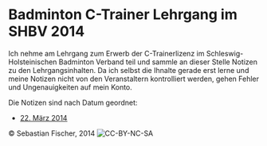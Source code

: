 # Badminton C-Trainer Lehrgang im SHBV 2014

Ich nehme am Lehrgang zum Erwerb der C-Trainerlizenz im Schleswig-
Holsteinischen Badminton Verband teil und sammle an dieser Stelle
Notizen zu den Lehrgangsinhalten. Da ich selbst die Ihnalte gerade
erst lerne und meine Notizen nicht von den Veranstaltern kontrolliert
werden, gehen Fehler und Ungenauigkeiten auf mein Konto.

Die Notizen sind nach Datum geordnet:

  * [22. März 2014](2014.03.22.markdown)

© Sebastian Fischer, 2014 ![CC-BY-NC-SA](http://i.creativecommons.org/l/by-nc-sa/4.0/80x15.png)
